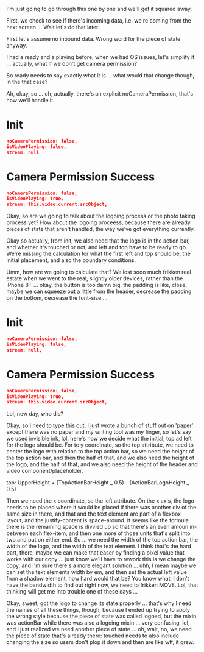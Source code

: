I'm just going to go through this one by one and we'll get it squared away.

First, we check to see if there's incoming data, i.e. we're coming from the next screen ... Wait let's do that later.

First let's assume no inbound data. Wrong word for the piece of state anyway.

I had a ready and a playing before, when we had OS issues, let's simplify it ... actually, what if we don't get camera permission?

So ready needs to say exactly what it is ... what would that change though, in the that case?

Ah, okay, so ... oh, actually, there's an explicit noCameraPermission, that's how we'll handle it.

# Init

```json
noCameraPermission: false,
isVideoPlaying: false,
stream: null
```

# Camera Permission Success

```json
noCameraPermission: false,
isVideoPlaying: true,
stream: this.video.current.srcObject,
```

Okay, so are we going to talk about the logoing process or the photo taking process yet? How about the logoing proceess, because there are already pieces of state that aren't handled, the way we've got everything currently.

Okay so actually, from init, we also need that the logo is in the action bar, and whether it's touched or not, and left and top have to be ready to go. We're missing the calculation for what the first left and top should be, the initial placement, and also the boundary conditions.

Umm, how are we going to calculate that? We lost sooo much frikken real estate when we went to the real, slightly older devices, rather than the iPhone 8+ ... okay, the button is too damn big, the padding is like, close, maybe we can squeeze out a little from the header, decrease the padding on the bottom, decrease the font-size ...

# Init

```json
noCameraPermission: false,
isVideoPlaying: false,
stream: null,

```

# Camera Permission Success

```json
noCameraPermission: false,
isVideoPlaying: true,
stream: this.video.current.srcObject,
```

Lol, new day, who dis?

Okay, so I need to type this out, I just wrote a bunch of stuff out on 'paper' except there was no paper and my writing tool was my finger, so let's say we used invisible ink, lol, here's how we decide what the initial; top ad left for the logo should be. For te y coordinate, so the top attribute, we need to center the logo with relation to the top action bar, so we need the height of the top action bar, and then the half of that, and we also need the height of the logo, and the half of that, and we also need the height of the header and video component/placeholder.

top: UpperHeight + (TopActionBarHeight _ 0.5) - (ActionBarLogoHeight _ 0.5)

Then we need the x coordinate, so the left attribute. On the x axis, the logo needs to be placed where it would be placed if there was another div of the same size in there, and that and the text element are part of a flexbox layout, and the justify-content is space-around. It seems like the formula there is the remaining space is divvied up so that there's an even amoun in-between each flex-item, and then one more of those units that's split into two and put on either end. So ... we need the width of the top action bar, the width of the logo, and the width of the text element. I think that's the hard part, there, maybe we can make that easer by finding a pixel value that works with our copy ... just know we'll have to rework this is we change the copy, and I'm sure there's a more elegant solution ... uhh, I mean maybe we can set the text elements width by em, and then set the actual left value from a shadow element, how hard would that be? You know what, I don't have the bandwidth to find out right now, we need to frikken MOVE. Lol, that thinking will get me into trouble one of these days ...

Okay, sweet, got the logo to change its state properly ... that's why I need the names of all these things, though, because I ended up trying to apply the wrong style because the piece of state was called logoed, but the mixin was actionBar while there was also a logoing mixin ... very confusing, lol, and I just realized we need another piece of state ... oh, wait, no, we need the piece of state that's already there: touched needs to also include changing the size so users don't plop it down and then are like wtf, it grew.
